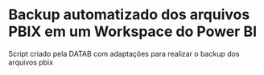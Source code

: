 # Backup automatizado dos arquivos PBIX em um Workspace do Power BI

Script criado pela DATAB com adaptações para realizar o backup dos arquivos pbix
